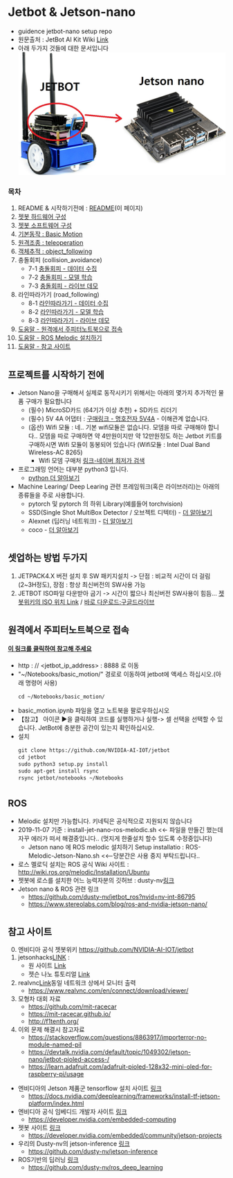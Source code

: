 # Jetbot & Jetson-nano
 - guidence  jetbot-nano setup repo
 - 원문출처 : JetBot AI Kit Wiki [Link](https://www.waveshare.com/wiki/JetBot_AI_Kit)
 - 아래 두가지 것들에 대한 문서입니다
 ![](/img/jb.jpg)
 ### 목차
   1. README & 시작하기전에 : [README](\README.md)(이 페이지) 
   2. [젯봇 하드웨어 구성](/Docs/2_JETBOT_HW_SETUP.md)
   3. [젯봇 소프트웨어 구성](/Docs/3_JETBOT_SW_SETUP.md)
   4. [ 기본동작 : Basic Motion](/notebooks_deploy/basic_motion/BM_1_basic_motion.ipynb)
   5. [ 원격조종 : teleoperation](/notebooks_deploy/teleoperation/TOP_teleoperation.ipynb)
   6. [ 객체추적 : object_following](Docs/7_object_following.md)
   7. 충돌회피 (collision_avoidance)
      - 7-1 [ 충돌회피 - 데이터 수집 ](/notebooks_deploy/collision_avoidance/CA_1_data_collection.ipynb)
      - 7-2 [ 충돌회피 - 모델 학습 ](/notebooks_deploy/collision_avoidance/CA_2_train_model.ipynb)
      - 7-3 [ 충돌회피 - 라이브 데모 ](/notebooks_deploy/collision_avoidance/CA_3_live_demo.ipynb)
   8. 라인따라가기 (road_following)<!--(Docs/8_road_following.md)-->
      - 8-1 [라인따라가기 - 데이터 수집 ](/notebooks_deploy/road_following/RF_1_data_collection.ipynb)
      - 8-2 [라인따라가기 - 모델 학습 ](/notebooks_deploy/road_following/RF_2_train_model.ipynb)
      - 8-3 [라인따라가기 - 라이브 데모 ](/notebooks_deploy/road_following/RF_3_live_demo.ipynb)
   9. [도움말 - 원격에서 주피터노트북으로 접속](Docs)
   10. [도움말 - ROS Melodic 설치하기]()
   11. [도움말 - 참고 사이트]()
 # 
 ## 프로젝트를 시작하기 전에
 -  Jetson Nano을 구매해서 실제로 동작시키기 위해서는 아래의 몇가지 추가적인 물품 구매가 필요합니다
    - (필수) MicroSD카드 (64기가 이상 추천) + SD카드 리더기
    - (필수) 5V 4A 어댑터 : [구매링크 - 명호전자 5V4A](https://smartstore.naver.com/mhtech/products/4717183893?NaPm=ct%3Dk2oc94jk%7Cci%3Dc77bde10634bb8be81395c3976830508b9c9331c%7Ctr%3Dsls%7Csn%3D1059532%7Chk%3Dbf83484570075152a0e65ebfa4ab2489ea497471) - 이해관계 없습니다. 
    - (옵션) Wifi 모듈 : 네.. 기본 wifi모듈은 없습니다. 모뎀을 따로 구매해야 합니다.. 모뎀을 따로 구매하면 약 4만원이지만 약 12만원정도 하는 Jetbot 키트를 구매하시면 Wifi 모듈이 동봉되어 있습니다 (Wifi모듈 : Intel Dual Band Wireless-AC 8265)
         - Wifi 모뎀 구매처 [링크-네이버 최저가 검색](https://search.shopping.naver.com/search/all.nhn?query=Intel+Dual+Band+Wireless-AC+8265&frm=NVSCPRO)
 - 프로그래밍 언어는 대부분 python3 입니다.
    - [python 더 알아보기](https://docs.python.org/ko/3/reference/index.html)        
 - Machine Learing/ Deep Learing 관련 프레임워크(혹은 라이브러리)는 아래의 종류들을 주로 사용합니다.
    - pytorch 및 pytorch 의 하위 Library(예를들어  torchvision)
    - SSD(Single Shot MultiBox Detector / 오브젝트 디텍터) - [더 알아보기](https://m.blog.naver.com/sogangori/221007697796)
    - Alexnet (딥러닝 네트워크) - [더 알아보기](https://bskyvision.com/421)
    - coco - [더 알아보기](http://cocodataset.org/#home)
  #
  ## 셋업하는 방법 두가지
   1. JETPACK4.X 버전 설치 후 SW 패키지설치 -> 단점 : 비교적 시간이 더 걸림(2~3H정도), 장점 : 항상 최신버전의 SW사용 가능 
   2. JETBOT ISO파일 다운받아 굽기 -> 시간이 짧으나 최신버전 SW사용이 힘듬... [젯봇위키의 ISO 위치 Link](https://github.com/NVIDIA-AI-IOT/jetbot/wiki/software-setup#step-1---flash-jetbot-image-onto-sd-card)  /  [바로 다운로드:구글드라이브](https://drive.google.com/open?id=1GF2D814hkViwluZ5SgNKW56cQu_5Ekt5)
   
  # 
  ## 원격에서 주피터노트북으로 접속
   #### [이 링크를 클릭하여 참고해 주세요](https://github.com/NVIDIA-AI-IOT/jetbot/wiki/software-setup#step-5---install-latest-software-optional)
   - http : // <jetbot_ip_address> : 8888 로 이동
   - "~/Notebooks/basic_motion/" 경로로 이동하여 jetbot에 액세스 하십시오.(아래 명령어 사용)
      ```
      cd ~/Notebooks/basic_motion/ 
      ```
   - basic_motion.ipynb 파일을 열고 노트북을 팔로우하십시오
   - 【참고】 아이콘 ▶을 클릭하여 코드를 실행하거나 실행-> 셀 선택을 선택할 수 있습니다. JetBot에 충분한 공간이 있는지 확인하십시오.
   - 설치
     ```
     git clone https://github.com/NVIDIA-AI-IOT/jetbot
     cd jetbot
     sudo python3 setup.py install
     sudo apt-get install rsync
     rsync jetbot/notebooks ~/Notebooks
     ```
  # 
  ## ROS 
   - Melodic 설치만 가능합니다. 키네틱은 공식적으로 지원되지 않습니다
   - 2019-11-07 기준 : install-jet-nano-ros-melodic.sh <<- 파일을 만들긴 했는데 자꾸 에러가 떠서 해결중입니다.. (멋지게 한줄설치 할수 있도록 수정중입니다)
     - Jetson nano 에 ROS melodic 설치하기 Setup installatio : ROS-Melodic-Jetson-Nano.sh <<--당분간은 사용 중지 부탁드립니다.. 
   - 로스 멜로딕 설치는 ROS 공식 Wiki 사이트 : http://wiki.ros.org/melodic/Installation/Ubuntu
   - 젯봇에 로스를 설치한 어느 능력자분의 깃허브 : dusty-nv[링크](https://github.com/dusty-nv/jetbot_ros?nvid=nv-int-86795)
   - Jetson nano & ROS 관련 링크
     - https://github.com/dusty-nv/jetbot_ros?nvid=nv-int-86795
     - https://www.stereolabs.com/blog/ros-and-nvidia-jetson-nano/
  # 
  ## 참고 사이트
  0. 엔비디아 공식 젯봇위키 https://github.com/NVIDIA-AI-IOT/jetbot
  1. jetsonhacks[LINK](https://www.jetsonhacks.com/) : 
     - 원 사이트 [Link](https://www.jetsonhacks.com/)
     - 젯슨 나노 튜토리얼 [Link](https://www.jetsonhacks.com/category/tutorial/)
  2. realvnc[Link](https://www.realvnc.com/en/connect/download/viewer/)동일 네트워크 상에서 모니터 출력
     - https://www.realvnc.com/en/connect/download/viewer/  
  3. 모형차 대회 자료 
     - https://github.com/mit-racecar
     - https://mit-racecar.github.io/
     - http://f1tenth.org/
  4. 이외 문제 해결시 참고자료 
     - https://stackoverflow.com/questions/8863917/importerror-no-module-named-pil
     - https://devtalk.nvidia.com/default/topic/1049302/jetson-nano/jetbot-pioled-access-/
     - https://learn.adafruit.com/adafruit-pioled-128x32-mini-oled-for-raspberry-pi/usage
  - 엔비디아의 Jetson 제품군 tensorflow 설치 사이트 [링크](https://docs.nvidia.com/deeplearning/frameworks/install-tf-jetson-platform/index.html)
    - https://docs.nvidia.com/deeplearning/frameworks/install-tf-jetson-platform/index.html
  - 엔비디아 공식 임베디드 개발자 사이트 [링크](https://developer.nvidia.com/embedded-computing)
    - https://developer.nvidia.com/embedded-computing
  - 젯봇 사이트 [링크](https://developer.nvidia.com/embedded/community/jetson-projects)
    - https://developer.nvidia.com/embedded/community/jetson-projects
  - 우리의 Dusty-nv의 jetson-inference [링크](https://github.com/dusty-nv/jetson-inference)
    - https://github.com/dusty-nv/jetson-inference
  - ROS기반의 딥러닝 [링크](https://github.com/dusty-nv/ros_deep_learning)
    - https://github.com/dusty-nv/ros_deep_learning
